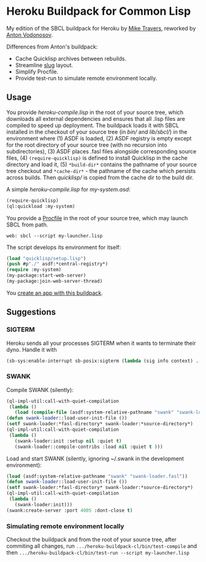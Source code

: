 Heroku Buildpack for Common Lisp
================================

My edition of the SBCL buildpack for Heroku by [Mike Travers](https://github.com/mtravers/heroku-buildpack-cl), reworked by [Anton Vodonosov](https://github.com/avodonosov/heroku-buildpack-cl2).

Differences from Anton's buildpack:
* Cache Quicklisp archives between rebuilds.
* Streamline [slug](https://devcenter.heroku.com/articles/slug-compiler) layout.
* Simplify Procfile.
* Provide test-run to simulate remote environment locally.

## Usage

You provide _heroku-compile.lisp_ in the root of your source tree, which
downloads all external dependencies and ensures that all .lisp files are
compiled to speed up deployment.  The buildpack loads it with SBCL installed in
the checkout of your source tree (in _bin/_ and _lib/sbcl/_) in the environment
where (1) ASDF is loaded, (2) ASDF registry is empty except for the root
directory of your source tree (with no recursion into subdirectories), (3) ASDF
places .fasl files alongside corresponding source files, (4)
`(require-quicklisp)` is defined to install Quicklisp in the cache directory and
load it, (5) `*build-dir*` contains the pathname of your source tree checkout
and `*cache-dir*` - the pathname of the cache which persists across builds.
Then _quicklisp/_ is copied from the cache dir to the build dir.

A simple _heroku-compile.lisp_ for _my-system.asd_:

```lisp
(require-quicklisp)
(ql:quickload :my-system)
```

You provide a [Procfile](https://devcenter.heroku.com/articles/procfile) in the
root of your source tree, which may launch SBCL from path.

```
web: sbcl --script my-launcher.lisp
```

The script develops its environment for itself:

```lisp
(load "quicklisp/setup.lisp")
(push #p"./" asdf:*central-registry*)
(require :my-system)
(my-package:start-web-server)
(my-package:join-web-server-thread)

```

You [create an app with this buildpack](https://devcenter.heroku.com/articles/buildpacks#using-a-custom-buildpack).

## Suggestions

### SIGTERM

Heroku sends all your processes SIGTERM when it wants to terminate their dyno.  Handle it with
```lisp
(sb-sys:enable-interrupt sb-posix:sigterm (lambda (sig info context) ...))
```

### SWANK

Compile SWANK (silently):

```lisp
(ql-impl-util:call-with-quiet-compilation
 (lambda ()
   (load (compile-file (asdf:system-relative-pathname "swank" "swank-loader.lisp")))))
(defun swank-loader::load-user-init-file ())
(setf swank-loader:*fasl-directory* swank-loader:*source-directory*)
(ql-impl-util:call-with-quiet-compilation
 (lambda ()
   (swank-loader:init :setup nil :quiet t)
   (swank-loader::compile-contribs :load nil :quiet t )))
```

Load and start SWANK (silently, ignoring ~/.swank in the development environment):

```lisp
(load (asdf:system-relative-pathname "swank" "swank-loader.fasl"))
(defun swank-loader::load-user-init-file ())
(setf swank-loader:*fasl-directory* swank-loader:*source-directory*)
(ql-impl-util:call-with-quiet-compilation
 (lambda ()
   (swank-loader:init)))
(swank:create-server :port 4005 :dont-close t)
```

### Simulating remote environment locally

Checkout the buildpack and from the root of your source tree, after commiting all changes, run `.../heroku-buildpack-cl/bin/test-compile` and then `.../heroku-buildpack-cl/bin/test-run --script my-launcher.lisp`
